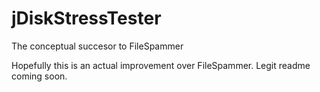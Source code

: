 # jDiskStressTester
The conceptual succesor to FileSpammer

Hopefully this is an actual improvement over FileSpammer. Legit readme coming soon. 
